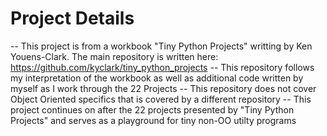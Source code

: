 # Project Details

-- This project is from a workbook "Tiny Python Projects" writting by Ken Youens-Clark.  The main repository is written here: https://github.com/kyclark/tiny_python_projects
-- This repository follows my interpretation of the workbook as well as additional code written by myself as I work through the 22 Projects
-- This repository does not cover Object Oriented specifics that is covered by a different repository
-- This project continues on after the 22 projects presented by "Tiny Python Projects" and serves as a playground for tiny non-OO utilty programs